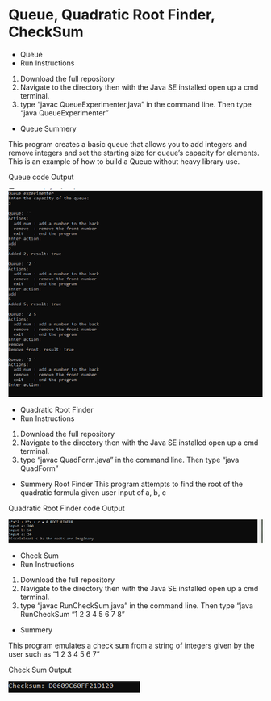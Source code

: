 # Queue, Quadratic Root Finder, CheckSum

* Queue 
*  Run Instructions
1. Download the full repository 
2. Navigate to the directory then with the Java SE installed open up a cmd terminal.
3. type “javac QueueExperimenter.java” in the command line. Then type “java QueueExperimenter”

* Queue Summery

This program creates a basic queue that allows you to add integers and remove integers and set the starting size for queue’s capacity for elements. This is an example of how to build a Queue without heavy library use. 

Queue code Output

![GitHub Logo](https://github.com/Caleb-Clausen/Java-Queue-Quadroot-Checksum-Testing/blob/master/Queue%20Testing/ReadMeImages/Queue.PNG)


* Quadratic Root Finder
*  Run Instructions
1. Download the full repository 
2. Navigate to the directory then with the Java SE installed open up a cmd terminal.
3. type “javac QuadForm.java” in the command line. Then type “java QuadForm”

* Summery Root Finder
This program attempts to find the root of the quadratic formula given user input of a, b, c

Quadratic Root Finder code Output

![GitHub Logo](https://github.com/Caleb-Clausen/Java-Queue-Quadroot-Checksum-Testing/blob/master/Queue%20Testing/ReadMeImages/RootFinder.PNG)



* Check Sum
*  Run Instructions
1. Download the full repository 
2. Navigate to the directory then with the Java SE installed open up a cmd terminal.
3. type “javac RunCheckSum.java” in the command line. Then type “java RunCheckSum “1 2 3 4 5 6 7 8” 

* Summery

This program emulates a check sum from a string of integers given by the user such as “1 2 3 4 5 6 7”

Check Sum Output

![GitHub Logo](https://github.com/Caleb-Clausen/Java-Queue-Quadroot-Checksum-Testing/blob/master/Queue%20Testing/ReadMeImages/Checksum%20Example.PNG)


